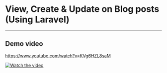 # View, Create & Update on Blog posts (Using Laravel)
------------------------------------------------------
## Demo video
https://www.youtube.com/watch?v=KVg6HZL8saM

[![Watch the video](https://img.youtube.com/vi/KVg6HZL8saM/maxresdefault.jpg)](https://www.youtube.com/watch?v=KVg6HZL8saM)